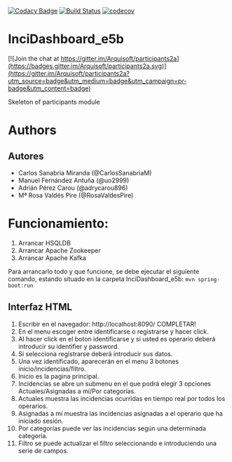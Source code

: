 [![Codacy Badge](https://api.codacy.com/project/badge/Grade/2d1976960db9415892b85d741bb4a336)](https://www.codacy.com/app/jelabra/Agents_e5b?utm_source=github.com&amp;utm_medium=referral&amp;utm_content=Arquisoft/Agents_e5b&amp;utm_campaign=Badge_Grade)
[![Build Status](https://travis-ci.org/Arquisoft/Agents_e5b.svg?branch=master)](https://travis-ci.org/Arquisoft/Agents_e5b)
[![codecov](https://codecov.io/gh/Arquisoft/participants2a/branch/master/graph/badge.svg)](https://codecov.io/gh/Arquisoft/Agents_e5b)


# InciDashboard_e5b

[![Join the chat at https://gitter.im/Arquisoft/participants2a](https://badges.gitter.im/Arquisoft/participants2a.svg)](https://gitter.im/Arquisoft/participants2a?utm_source=badge&utm_medium=badge&utm_campaign=pr-badge&utm_content=badge)

Skeleton of participants module

# Authors
## Autores
- Carlos Sanabria Miranda (@CarlosSanabriaM)
- Manuel Fernández Antuña (@uo2999)
- Adrián Pérez Carou (@adrycarou896)
- Mª Rosa Valdés Pire (@RosaValdesPire)


# Funcionamiento:

1. Arrancar HSQLDB
2. Arrancar Apache Zookeeper
3. Arrancar Apache Kafka

Para arrancarlo todo y que funcione, se debe ejecutar el siguiente comando, estando situado en la carpeta InciDashboard_e5b:
``mvn spring-boot:run``

   
## Interfaz HTML
  1. Escribir en el navegador: http://localhost:8090/ COMPLETAR!
  2. En el menu escoger entre identificarse o registrarse y hacer click.
  3. Al hacer click en el boton identificarse y si usted es operario deberá introducir su identifier y password.
  4. Si selecciona registrarse deberá introducir sus datos.
  5. Una vez identificado, aparecerán en el menu 3 botones inicio/incidencias/filtro.
  6. Inicio es la pagina principal.
  7. Incidencias se abre un submenu en el que podrá elegir 3 opciones Actuales/Asignadas a mí/Por categorías.
  8. Actuales muestra las incidencias ocurridas en tiempo real por todos los operarios.
  9. Asignadas a mí muestra las incidencias asignadas a el operario que ha iniciado sesión.
  10. Por categorías puede ver las incidencias según una determinada categoría.
  11. Filtro se puede actualizar el filtro seleccionando e introduciendo una serie de campos.
  
  
